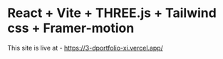 # React + Vite + THREE.js + Tailwind css + Framer-motion

This site is live at - https://3-dportfolio-xi.vercel.app/

 
